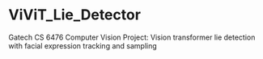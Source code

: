 # ViViT_Lie_Detector
Gatech CS 6476 Computer Vision Project: Vision transformer lie detection with facial expression tracking and sampling
